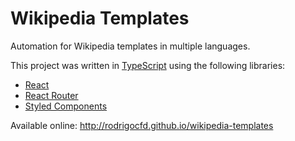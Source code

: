 # Wikipedia Templates

Automation for Wikipedia templates in multiple languages.

This project was written in [TypeScript](https://www.typescriptlang.org) using the following libraries:
* [React](https://github.com/facebook/react)
* [React Router](https://github.com/ReactTraining/react-router)
* [Styled Components](https://github.com/styled-components/styled-components)

Available online:
http://rodrigocfd.github.io/wikipedia-templates

